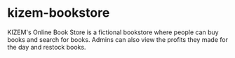 # kizem-bookstore
KIZEM's Online Book Store is a fictional bookstore where people can buy books and search for books. Admins can also view the profits they made for the day and restock books.
